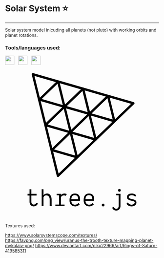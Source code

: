 # Solar System :star:

***

Solar system model inlcuding all planets (not pluto) with working orbits and planet rotations. 

### Tools/languages used:

<img align="left" width="30px" style="padding-right:10px;" src="https://cdn.jsdelivr.net/gh/devicons/devicon@latest/icons/html5/html5-original.svg" />
<img align="left" width="30px" style="padding-right:10px;" src="https://cdn.jsdelivr.net/gh/devicons/devicon@latest/icons/css3/css3-original.svg" />        
<img align="left" width="30px" style="padding-right:10px;" src="https://cdn.jsdelivr.net/gh/devicons/devicon@latest/icons/javascript/javascript-original.svg" />
<svg viewBox="0 0 128 128">
<path style="line-height:normal;font-variant-ligatures:normal;font-variant-position:normal;font-variant-caps:normal;font-variant-numeric:normal;font-variant-alternates:normal;font-variant-east-asian:normal;font-feature-settings:normal;font-variation-settings:normal;text-indent:0;text-align:start;text-decoration-line:none;text-decoration-style:solid;text-decoration-color:#FFF;text-transform:none;text-orientation:mixed;white-space:normal;shape-padding:0;shape-margin:0;inline-size:0;isolation:auto;mix-blend-mode:normal;solid-color:#FFF;solid-opacity:1" d="M23.064 6.845a.966.966 0 00-.902 1.198l20.872 84.48a.966.966 0 001.606.464l62.783-60.399a.966.966 0 00-.401-1.624L23.366 6.882a.966.966 0 00-.302-.037zM24.438 9.2l80.44 23.157-60.37 58.077-20.07-81.234z" color="#FFF" font-weight="400" font-family="sans-serif" overflow="visible"></path><path style="line-height:normal;font-variant-ligatures:normal;font-variant-position:normal;font-variant-caps:normal;font-variant-numeric:normal;font-variant-alternates:normal;font-variant-east-asian:normal;font-feature-settings:normal;font-variation-settings:normal;text-indent:0;text-align:start;text-decoration-line:none;text-decoration-style:solid;text-decoration-color:#FFF;text-transform:none;text-orientation:mixed;white-space:normal;shape-padding:0;shape-margin:0;inline-size:0;isolation:auto;mix-blend-mode:normal;solid-color:#FFF;solid-opacity:1" d="M64.9 18.886a.966.966 0 00-.654.27L32.869 49.361a.966.966 0 00.402 1.624l41.803 12.048a.966.966 0 001.205-1.16L65.853 19.62a.966.966 0 00-.954-.734zm-.52 2.822l9.623 39.007-38.589-11.123L64.38 21.708z" color="#FFF" font-weight="400" font-family="sans-serif" overflow="visible"></path><path style="line-height:normal;font-variant-ligatures:normal;font-variant-position:normal;font-variant-caps:normal;font-variant-numeric:normal;font-variant-alternates:normal;font-variant-east-asian:normal;font-feature-settings:normal;font-variation-settings:normal;text-indent:0;text-align:start;text-decoration-line:none;text-decoration-style:solid;text-decoration-color:#FFF;text-transform:none;text-orientation:mixed;white-space:normal;shape-padding:0;shape-margin:0;inline-size:0;isolation:auto;mix-blend-mode:normal;solid-color:#FFF;solid-opacity:1" d="M49.327 33.835a.966.966 0 00-.9 1.196l5.176 20.988a.966.966 0 001.608.465l15.587-15.021a.966.966 0 00-.403-1.624L49.63 33.872a.966.966 0 00-.303-.037zm1.374 2.354l17.552 5.043L55.077 53.93l-4.376-17.74z" color="#FFF" font-weight="400" font-family="sans-serif" overflow="visible"></path><path style="line-height:normal;font-variant-ligatures:normal;font-variant-position:normal;font-variant-caps:normal;font-variant-numeric:normal;font-variant-alternates:normal;font-variant-east-asian:normal;font-feature-settings:normal;font-variation-settings:normal;text-indent:0;text-align:start;text-decoration-line:none;text-decoration-style:solid;text-decoration-color:#FFF;text-transform:none;text-orientation:mixed;white-space:normal;shape-padding:0;shape-margin:0;inline-size:0;isolation:auto;mix-blend-mode:normal;solid-color:#FFF;solid-opacity:1" d="M44.164 12.869a.966.966 0 00-.655.27L27.922 28.168a.966.966 0 00.402 1.624l20.766 5.967a.966.966 0 001.205-1.16l-5.177-20.994a.966.966 0 00-.954-.735zm-.522 2.825l4.377 17.747-17.554-5.044 13.177-12.703zM85.7 24.838a.966.966 0 00-.653.27L69.457 40.13a.966.966 0 00.405 1.622l20.764 5.967a.966.966 0 001.205-1.16l-5.177-20.987a.966.966 0 00-.954-.734zm-.52 2.824l4.377 17.74-17.553-5.044L85.18 27.662zM54.524 54.844a.966.966 0 00-.653.27l-15.59 15.02a.966.966 0 00.405 1.624l20.772 5.967a.966.966 0 001.204-1.16l-5.184-20.987a.966.966 0 00-.954-.734zm-.52 2.823l4.382 17.74-17.558-5.042 13.176-12.698z" color="#FFF" font-weight="400" font-family="sans-serif" overflow="visible"></path><path d="M25.956 114.7c-.452 1.041-1.306 1.494-2.118 1.494-1.027 0-1.989-.747-1.989-2.248v-5.32h4.316v-1.371h-4.316v-3.741l-1.522-.108v3.849h-1.644v1.371h1.644v5.32c0 2.377 1.73 3.748 3.533 3.748 1.32 0 2.692-.71 3.46-2.376zm12.76 1.537v-4.107c0-2.542-1.063-5.155-3.698-5.155-1.264 0-2.585.581-3.08 1.479v-4.94l-1.516-.108v14.008h1.515v-7.338c.453-.897 1.092-1.58 2.334-1.58 1.795 0 2.822 1.451 2.822 3.246v5.672h1.73c-.108-.366-.108-.79-.108-1.177zm11.717-7.317l.94-1.472c-1.148-.452-1.536-.473-1.923-.473-.79 0-2.391.129-3.102 1.479 0-.237.15-1.006.28-1.2h-3.741v1.135l2.075.108v7.675h-3.145v1.242h7.74c-.107-.366-.107-.79-.107-1.177v-.065h-3.016v-5.837c.345-1.522 2.269-2.355 4-1.415zm7.697-1.945c-2.908 0-4.43 1.902-4.509 5.176v.92c0 2.692 1.924 4.623 4.595 4.623 1.501 0 2.887-.646 3.87-1.716l-.897-1.112c-1.156 1.112-2.118 1.436-3.016 1.436-1.795 0-3.058-1.329-3.058-3.232l7.252-.043.021-.876c.13-3.295-1.371-5.176-4.258-5.176zm2.657 4.724h-5.65c.085-2.09.875-3.396 2.842-3.396 1.968 0 2.908 1.22 2.808 3.396zm9.104-4.724c-2.908 0-4.43 1.902-4.516 5.176v.92c0 2.692 1.924 4.623 4.602 4.623a5.265 5.265 0 003.87-1.716l-.897-1.112c-1.156 1.112-2.118 1.436-3.016 1.436-1.795 0-3.058-1.329-3.058-3.232l7.252-.043.021-.876c.13-3.295-1.371-5.176-4.258-5.176zm2.65 4.724h-5.644c.086-2.09.876-3.396 2.843-3.396 1.968 0 2.908 1.22 2.8 3.396zm7.912 4.861c0 .725.41 1.134 1.135 1.134.703 0 1.113-.409 1.113-1.134 0-.71-.41-1.113-1.113-1.113-.704 0-1.135.402-1.135 1.113zm14.69-11.1c.704 0 1.114-.388 1.114-1.135 0-.71-.41-1.091-1.113-1.091-.704 0-1.113.38-1.113 1.091 0 .747.387 1.135 1.113 1.135zm-2.713 1.795v1.134l2.096.108v8.917c0 1.515-.962 2.248-1.989 2.248-.84 0-1.694-.453-2.14-1.48l-1.35.597c.769 1.694 2.14 2.376 3.469 2.376 1.795 0 3.525-1.35 3.525-3.74l.022-10.16zm13.276 4.344c-1.946-.367-2.844-.84-2.844-1.652 0-.919 1.113-1.58 2.671-1.58 1.113 0 1.86.338 2.693 1.221l.962-.962c-.747-1.07-2.111-1.651-3.827-1.651-2.348 0-3.935 1.199-3.935 3.015 0 1.587 1.22 2.506 4.15 3.102 1.774.345 2.312.66 2.312 1.35 0 1.005-1.22 1.881-2.613 1.881-1.192 0-2.262-.66-3.246-1.816l-1.026 1.048c1.048 1.386 2.434 2.14 4.25 2.14 2.463 0 4.064-1.372 4.064-3.275 0-1.543-1.048-2.333-3.611-2.821zm0 0"></path>
</svg>

Textures used:

https://www.solarsystemscope.com/textures/
https://favpng.com/png_view/uranus-the-trooth-texture-mapping-planet-mykolaiv-png/
https://www.deviantart.com/niko22966/art/Rings-of-Saturn-419585311
